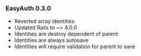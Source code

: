 ### EasyAuth 0.3.0

* Reverted array identities
* Updated Rails to ~> 4.0.0
* Identities are destroy dependent of parent
* Identities are always autosave
* Identities will require validation for parent to save
